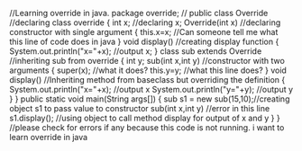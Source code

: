 //Learning override in java.
package override; //
public class Override  //declaring class override
{
    int x; //declaring x;
        Override(int x) //declaring constructor with single argument
        {
            this.x=x; //Can someone tell me what this line of code does in java
        }
        void display() //creating display function
        {
            System.out.println("x="+x); //output x;
        }
        class sub extends Override //inheriting sub from override
        {
            int y;
            sub(int x,int y) //constructor with two arguments
            {
                super(x); //what it does?
                this.y=y; //what this line does?
            }
            void display() //Inheriting method from baseclass but overriding the definition
            {
                System.out.println("x="+x); //output x
                System.out.println("y="+y); //output y
            }
        }
        public static void main(String args[]) 
    {
    sub s1 = new sub(15,10);//creating object s1 to pass value to constructor sub(int x,int y) //error in this line
    s1.display(); //using object to call method display for output of x and y
    }
   }
   //please check for errors if any because this code is not running. i want to learn override in java
